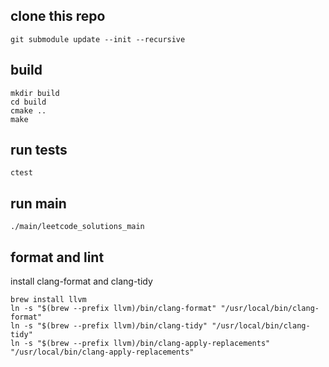 

## clone this repo
```shell
git submodule update --init --recursive
```

## build
```shell
mkdir build
cd build
cmake ..
make
```

## run tests
```shell
ctest
```

## run main
```shell
./main/leetcode_solutions_main
```

## format and lint

install clang-format and clang-tidy
```shell
brew install llvm
ln -s "$(brew --prefix llvm)/bin/clang-format" "/usr/local/bin/clang-format"
ln -s "$(brew --prefix llvm)/bin/clang-tidy" "/usr/local/bin/clang-tidy"
ln -s "$(brew --prefix llvm)/bin/clang-apply-replacements" "/usr/local/bin/clang-apply-replacements"
```
